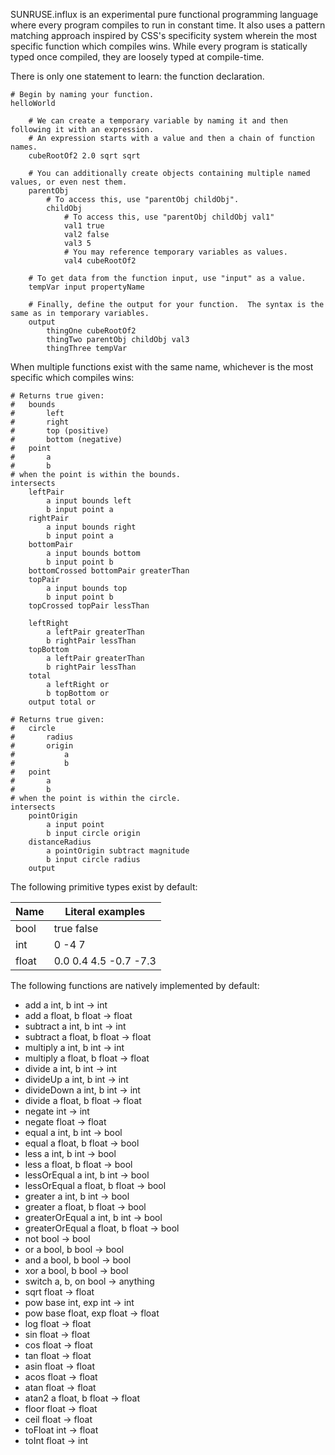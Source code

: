 SUNRUSE.influx is an experimental pure functional programming language where every program compiles to run in constant time.  It also uses a pattern matching approach inspired by CSS's specificity system wherein the most specific function which compiles wins.  While every program is statically typed once compiled, they are loosely typed at compile-time.

There is only one statement to learn: the function declaration.

	# Begin by naming your function.
	helloWorld
		
		# We can create a temporary variable by naming it and then following it with an expression.
		# An expression starts with a value and then a chain of function names.
		cubeRootOf2 2.0 sqrt sqrt
		
		# You can additionally create objects containing multiple named values, or even nest them.
		parentObj
			# To access this, use "parentObj childObj".
			childObj
				# To access this, use "parentObj childObj val1"
				val1 true
				val2 false
				val3 5
				# You may reference temporary variables as values.
				val4 cubeRootOf2
		
		# To get data from the function input, use "input" as a value.
		tempVar input propertyName
		
		# Finally, define the output for your function.  The syntax is the same as in temporary variables.
		output
			thingOne cubeRootOf2
			thingTwo parentObj childObj val3
			thingThree tempVar
		
When multiple functions exist with the same name, whichever is the most specific which compiles wins:

	# Returns true given:
	#	bounds
	#		left
	#		right
	#		top (positive)
	#		bottom (negative)
	#	point
	#		a
	#		b
	# when the point is within the bounds.
	intersects
		leftPair
			a input bounds left
			b input point a
		rightPair
			a input bounds right
			b input point a
		bottomPair
			a input bounds bottom
			b input point b
		bottomCrossed bottomPair greaterThan
		topPair
			a input bounds top
			b input point b
		topCrossed topPair lessThan
		
		leftRight
			a leftPair greaterThan
			b rightPair lessThan
		topBottom
			a leftPair greaterThan
			b rightPair lessThan	
		total
			a leftRight or
			b topBottom or
		output total or		
	
	# Returns true given:
	#	circle
	#		radius
	#		origin
	#			a
	#			b	
	#	point
	#		a
	#		b
	# when the point is within the circle.
	intersects
		pointOrigin
			a input point
			b input circle origin
		distanceRadius 
			a pointOrigin subtract magnitude
		    b input circle radius
		output
		
The following primitive types exist by default:

| Name  | Literal examples      |
| ----- | --------------------- |
| bool  | true false            |
| int   | 0 -4 7                |
| float | 0.0 0.4 4.5 -0.7 -7.3 |

The following functions are natively implemented by default:

* add a int, b int -> int
* add a float, b float -> float
* subtract a int, b int -> int
* subtract a float, b float -> float
* multiply a int, b int -> int
* multiply a float, b float -> float
* divide a int, b int -> int
* divideUp a int, b int -> int
* divideDown a int, b int -> int
* divide a float, b float -> float
* negate int -> int
* negate float -> float
* equal a int, b int -> bool
* equal a float, b float -> bool
* less a int, b int -> bool
* less a float, b float -> bool
* lessOrEqual a int, b int -> bool
* lessOrEqual a float, b float -> bool
* greater a int, b int -> bool
* greater a float, b float -> bool
* greaterOrEqual a int, b int -> bool
* greaterOrEqual a float, b float -> bool
* not bool -> bool
* or a bool, b bool -> bool
* and a bool, b bool -> bool
* xor a bool, b bool -> bool
* switch a, b, on bool -> anything
* sqrt float -> float
* pow base int, exp int -> int
* pow base float, exp float -> float
* log float -> float
* sin float -> float
* cos float -> float
* tan float -> float
* asin float -> float
* acos float -> float
* atan float -> float
* atan2 a float, b float -> float
* floor float -> float
* ceil float -> float
* toFloat int -> float
* toInt float -> int 